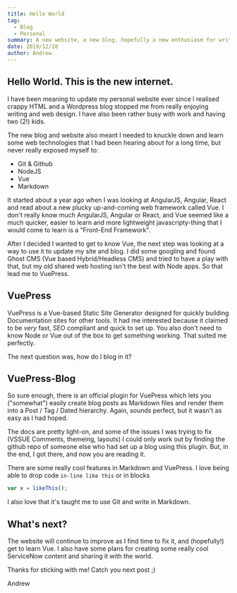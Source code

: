 ```yaml
---
title: Hello World
tag: 
  - Blog
  - Personal
summary: A new website, a new blog, hopefully a new enthusiasm for writing!
date: 2019/12/10
author: Andrew
---
```

<!-- Tags: [Blog](/tag/Blog) | [Personal](/tag/Personal)
*** -->

## Hello World. This is the new internet.

I have been meaning to update my personal website ever since I realised crappy HTML and a Wordpress blog stopped me from really enjoying writing and web design. I have also been rather busy with work and having two (2!) kids.

<!-- more -->

The new blog and website also meant I needed to knuckle down and learn some web technologies that I had been hearing about for a long time, but never really exposed myself to: 
- Git & Github
- NodeJS 
- Vue
- Markdown

It started about a year ago when I was looking at AngularJS, Angular, React and read about a new plucky up-and-coming web framework called Vue. I don't really know much AngularJS, Angular or React, and Vue seemed like a much quicker, easier to learn and more lightweight javascripty-thing that I would come to learn is a "Front-End Framework". 

After I decided I wanted to get to know Vue, the next step was looking at a way to use it to update my site and blog. I did some googling and found Ghost CMS (Vue based Hybrid/Headless CMS) and tried to have a play with that, but my old shared web hosting isn't the best with Node apps. So that lead me to VuePress. 

## VuePress
VuePress is a Vue-based Static Site Generator designed for quickly building Documentation sites for other tools. It had me interested because it claimed to be *very* fast, SEO compliant and quick to set up. You also don't need to know Node or Vue out of the box to get something working. That suited me perfectly.

The next question was, how do I blog in it?

## VuePress-Blog
So sure enough, there is an official plugin for VuePress which lets you ("somewhat") easily create blog posts as Markdown files and render them into a Post / Tag / Dated hierarchy. Again, sounds perfect, but it wasn't as easy as I had hoped. 

The docs are pretty light-on, and some of the issues I was trying to fix (VSSUE Comments, themeing, layouts) I could only work out by finding the github repo of someone else who had set up a blog using this plugin. But, in the end, I got there, and now you are reading it. 

There are some really cool features in Markdown and VuePress. I love being able to drop code `in-line like this` or in blocks 
```javascript
var x = likeThis();
```
I also love that it's taught me to use Git and write in Markdown.

## What's next?

The website will continue to improve as I find time to fix it, and (hopefully!) get to learn Vue. I also have some plans for creating some really cool ServiceNow content and sharing it with the world.

Thanks for sticking with me! Catch you next post ;)
  
  Andrew